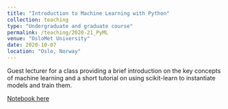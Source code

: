 ```yaml
---
title: "Introduction to Machine Learning with Python"
collection: teaching
type: "Undergraduate and graduate course"
permalink: /teaching/2020-21_PyML
venue: "OsloMet University"
date: 2020-10-07
location: "Oslo, Norway"
---
```


Guest lecturer for a class providing a brief introduction on the key concepts of machine learning and a short tutorial on using scikit-learn to instantiate models and train them.

[Notebook here](https://nbviewer.jupyter.org/github/FMZennaro/PythonML/blob/master/Class.ipynb)
